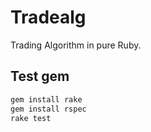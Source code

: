 # Tradealg

Trading Algorithm in pure Ruby.

## Test gem

```bash
gem install rake
gem install rspec
rake test
```
